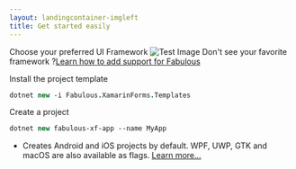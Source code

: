 ```yaml
---
layout: landingcontainer-imgleft
title: Get started easily
---
```


<!-- left content -->

Choose your preferred UI Framework
![Test Image](https://cdn.worldvectorlogo.com/logos/xamarin.svg)
Don't see your favorite framework ?[Learn how to add support for Fabulous]()

<!-- right content-->

Install the project template

```fsharp
dotnet new -i Fabulous.XamarinForms.Templates
```

Create a project

```fsharp
dotnet new fabulous-xf-app --name MyApp
```

- Creates Android and iOS projects by default. WPF, UWP, GTK and macOS are also available as flags.
  [Learn more...]()
